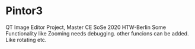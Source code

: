 # Pintor3
QT Image Editor Project, Master CE SoSe 2020 HTW-Berlin
Some Functionality like Zooming needs debugging.
other funcions can be added. Like rotating etc.

